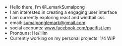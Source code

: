-  Hello there, I’m @LemarkSumalpong
- I am interested in creating a engaging user interface
- I am currently exploring react and windtail css
- email: sumalponglemark@gmail.com
- social accounts: www.facebook.com/pacifist.lem
- Pronouns: He/Him
- Currently working on my personal projects: 1/4 WIP

<!---
LemarkSumalpong/LemarkSumalpong is a ✨ special ✨ repository because its `README.md` (this file) appears on your GitHub profile.
You can click the Preview link to take a look at your changes.
--->
